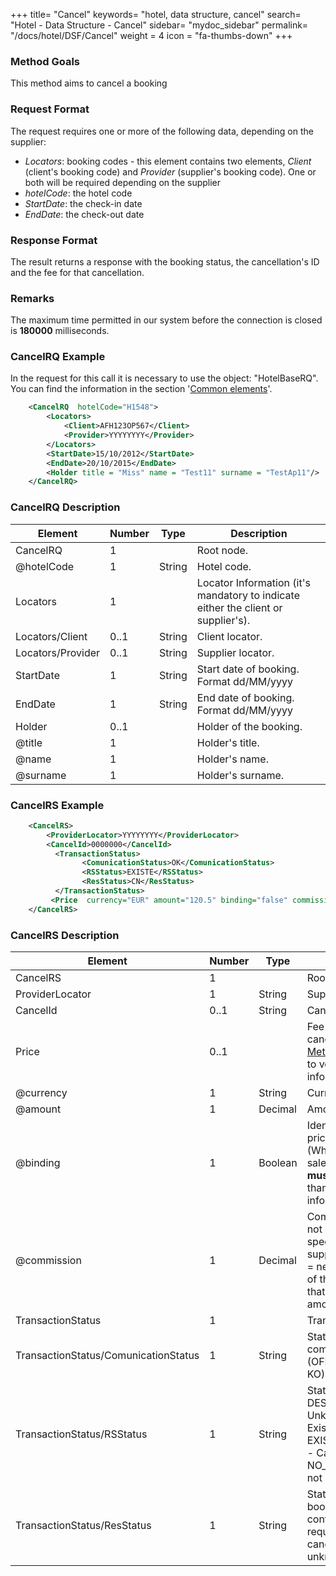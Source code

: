 +++
title= "Cancel"
keywords= "hotel, data structure, cancel"
search= "Hotel - Data Structure - Cancel"
sidebar= "mydoc_sidebar"
permalink= "/docs/hotel/DSF/Cancel"
weight = 4
icon = "fa-thumbs-down"
+++



### Method Goals


This method aims to cancel a booking



### Request Format


The request requires one or more of the following data, depending on the supplier:

-   *Locators*: booking codes - this element contains two elements,
    *Client* (client's booking code) and *Provider* (supplier's booking
    code). One or both will be required depending on the supplier
-   *hotelCode*: the hotel code
-   *StartDate*: the check-in date
-   *EndDate*: the check-out date



### Response Format


The result returns a response with the booking status, the
cancellation's ID and the fee for that cancellation.



### Remarks


The maximum time permitted in our system before the connection
is closed is **180000** milliseconds.



### CancelRQ Example

In the request for this call it is necessary to use the object: "HotelBaseRQ". You can find the information in the section '[Common elements](/connectiontypessellers/hotelpullsellers/methods/messages/common-elements/)'.

~~~xml
    <CancelRQ  hotelCode="H1548">
        <Locators>
            <Client>AFH123OP567</Client>
            <Provider>YYYYYYYY</Provider>
        </Locators>
        <StartDate>15/10/2012</StartDate>
        <EndDate>20/10/2015</EndDate>
        <Holder title = "Miss" name = "Test11" surname = "TestAp11"/>
    </CancelRQ>
~~~


### CancelRQ Description



| **Element**			| **Number**	| **Type**	| **Description**					|
| ----------------------------- | ------------- | ------------- | ----------------------------------------------------- |
| CancelRQ   			| 1          	|		| Root node.						|
| @hotelCode 			| 1    		| String	| Hotel code.						|
| Locators   			| 1          	|		| Locator Information (it's mandatory to indicate either the client or supplier's).	|
| Locators/Client		| 0..1 		| String	| Client locator.					|
| Locators/Provider		| 0..1 		| String	| Supplier locator.					|
| StartDate  			| 1    		| String	| Start date of booking. Format dd/MM/yyyy					|
| EndDate    			| 1    		| String	| End date of booking. Format dd/MM/yyyy						|
| Holder   				| 0..1		|		| Holder of the booking.  |
| @title   				| 1		|		| Holder's title.  |
| @name   				| 1		|		| Holder's name.  |
| @surname   				| 1		|		| Holder's surname.  |




### CancelRS Example


~~~xml
    <CancelRS>
        <ProviderLocator>YYYYYYYY</ProviderLocator> 
        <CancelId>0000000</CancelId>
          <TransactionStatus>
                <ComunicationStatus>OK</ComunicationStatus>
                <RSStatus>EXISTE</RSStatus>
                <ResStatus>CN</ResStatus>
          </TransactionStatus>
         <Price  currency="EUR" amount="120.5" binding="false" commission="-1"/>
    </CancelRS>
~~~


### CancelRS Description



| **Element**				| **Number**	| **Type**	| **Description**						|
| ------------------------------------- | ------------- | ------------- | ------------------------------------------------------------- |
| CancelRS   				| 1          	|		| Root node.							|
| ProviderLocator			| 1    		| String	| Supplier locator.						|
| CancelId   				| 0..1 		| String	| Cancellation id.  						|
| Price      				| 0..1       	|		| Fee for the cancellation. (see [MetaData](/connectiontypessellers/hotelpullsellers/methods/messages/static-methods/metadata/) in order to verify if supplier informs of it).						|
| @currency  				| 1    		| String	| Currency code. 						|
| @amount    				| 1    		| Decimal	| Amount.  						|
| @binding   				| 1    		| Boolean	| Identifies if the price is binding (When it true the sale price returned **must** not be less than the price informed. |
| @commission				| 1    		| Decimal	| Commission (-1 = not specified - specified in the supplier contract, 0 = net price, X = % of the commission that applies to the amount).		|
| TransactionStatus			| 1          	|		| Transaction Status.						|
| TransactionStatus/ComunicationStatus	| 1    		| String	| Status communication (OFFLINE, OK and KO).			|
| TransactionStatus/RSStatus		| 1    		| String	| Status response: DESCONOCIDO - Unknown; EXISTE - Exists; EXISTECANCELADA - Cancelled; NO_EXISTE - Does not exist	|
| TransactionStatus/ResStatus		| 1    		| String	| Status of the booking (OK = confirmed, RQ = on request, CN = cancelled, UN = unknown).	|



